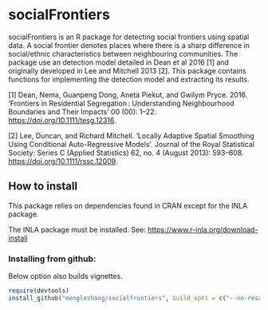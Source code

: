 # socialFrontiers

socialFrontiers is an R package for detecting social frontiers using spatial data. 
A social frontier denotes places where there is a sharp difference in social/ethnic 
characteristics between neighbouring communities. The package use an detection
model detailed in Dean et al 2016 [1] and originally developed in Lee and Mitchell 2013 [2]. This package contains functions for 
implementing the detection model and extracting its results.


[1] Dean, Nema, Guanpeng Dong, Aneta Piekut, and Gwilym Pryce. 2016. ‘Frontiers in Residential Segregation : Understanding Neighbourhood Boundaries and Their Impacts’ 00 (00): 1–22. https://doi.org/10.1111/tesg.12316.

[2] Lee, Duncan, and Richard Mitchell. ‘Locally Adaptive Spatial Smoothing Using Conditional Auto-Regressive Models’. Journal of the Royal Statistical Society: Series C (Applied Statistics) 62, no. 4 (August 2013): 593–608. https://doi.org/10.1111/rssc.12009.



##  How to install

This package relies on dependencies found in CRAN except for the INLA package.

The INLA package must be installed.
See: https://www.r-inla.org/download-install


### Installing from github:

Below option also builds vignettes.

```r
require(devtools)
install_github("menglezhang/socialfrontiers", build_opts = c("--no-resave-data", "--no-manual"), build_vignettes = TRUE)
```
